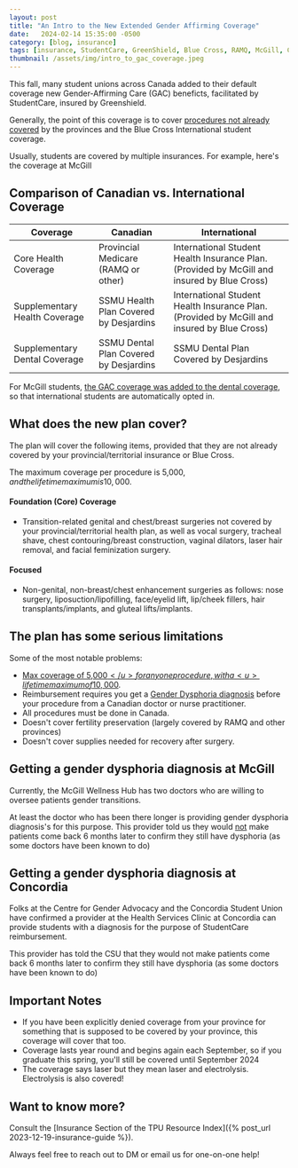 ```yaml
---
layout: post
title: "An Intro to the New Extended Gender Affirming Coverage"
date:   2024-02-14 15:35:00 -0500
category: [blog, insurance]
tags: [insurance, StudentCare, GreenShield, Blue Cross, RAMQ, McGill, Concordia, Wellness Hub, Health Services Clinic]
thumbnail: /assets/img/intro_to_gac_coverage.jpeg
---
```


This fall, many student unions across Canada added to their default coverage new Gender-Affirming Care (GAC) beneficts, facilitated by StudentCare, insured by Greenshield.

Generally, the point of this coverage is to cover <u>procedures not already covered</u> by the provinces and the Blue Cross International student coverage.

Usually, students are covered by multiple insurances. For example, here's the coverage at McGill


## Comparison of Canadian vs. International Coverage

| Coverage | Canadian | International |
|----------|----------|---------------|
| Core Health Coverage | Provincial Medicare (RAMQ or other) | International Student Health Insurance Plan. (Provided by McGill and insured by Blue Cross) |
| Supplementary Health Coverage | SSMU Health Plan Covered by Desjardins | International Student Health Insurance Plan. (Provided by McGill and insured by Blue Cross) |
| Supplementary Dental Coverage | SSMU Dental Plan Covered by Desjardins | SSMU Dental Plan Covered by Desjardins |

For McGill students, <u>the GAC coverage was added to the dental coverage</u>, so that international students are automatically opted in.

## What does the new plan cover?
The plan will cover the following items, provided that they are not already covered by your provincial/territorial insurance or Blue Cross.

The maximum coverage per procedure is 5,000$, and the lifetime maximum is 10,000$.

#### Foundation (Core) Coverage
- Transition-related genital and chest/breast surgeries not covered by your provincial/territorial health plan, as well as vocal surgery, tracheal shave, chest contouring/breast construction, vaginal dilators, laser hair removal, and facial feminization surgery.

#### Focused
- Non-genital, non-breast/chest enhancement surgeries as follows: nose surgery, liposuction/lipofilling, face/eyelid lift, lip/cheek fillers, hair transplants/implants, and gluteal lifts/implants.

## The plan has some serious limitations
Some of the most notable problems:
- <u>Max coverage of 5,000$</u> for any one procedure, with a <u>lifetime maximum of 10,000$</u>.
- Reimbursement requires you get a <u>Gender Dysphoria diagnosis</u> before your procedure from a Canadian doctor or nurse practitioner.
- All procedures must be done in Canada.
- Doesn't cover fertility preservation (largely covered by RAMQ and other provinces)
- Doesn't cover supplies needed for recovery after surgery.

## Getting a gender dysphoria diagnosis at McGill
Currently, the McGill Wellness Hub has two doctors who are willing to oversee patients gender transitions.

At least the doctor who has been there longer is providing gender dysphoria diagnosis's for this purpose. This provider told us they would <u>not</u> make patients come back 6 months later to confirm they still have dysphoria (as some doctors have been known to do)

## Getting a gender dysphoria diagnosis at Concordia
Folks at the Centre for Gender Advocacy and the Concordia Student Union have confirmed a provider at the Health Services Clinic at Concordia can provide students with a diagnosis for the purpose of StudentCare reimbursement.

This provider has told the CSU that they would not make patients come back 6 months later to confirm they still have dysphoria (as some doctors have been known to do)

## Important Notes
- If you have been explicitly denied coverage from your province for something that is supposed to be covered by your province, this coverage will cover that too.
- Coverage lasts year round and begins again each September, so if you graduate this spring, you'll still be covered until September 2024
- The coverage says laser but they mean laser and electrolysis. Electrolysis is also covered!

## Want to know more?
Consult the [Insurance Section of the TPU Resource Index]({% post_url 2023-12-19-insurance-guide %}).

Always feel free to reach out to DM or email us for one-on-one help!
